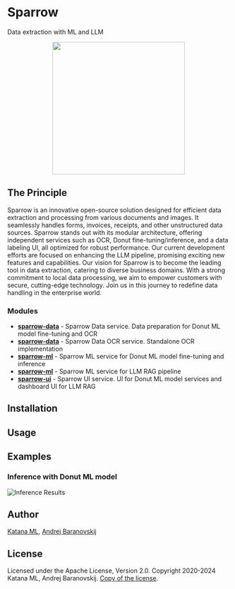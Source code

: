 # Sparrow
Data extraction with ML and LLM

<p align="center">
  <img width="300" height="300" src="https://github.com/katanaml/sparrow/blob/main/sparrow-ui/donut/assets/sparrow_logo_5.png">
</p>

## The Principle

Sparrow is an innovative open-source solution designed for efficient data extraction and processing from various documents and images. It seamlessly handles forms, invoices, receipts, and other unstructured data sources. Sparrow stands out with its modular architecture, offering independent services such as OCR, Donut fine-tuning/inference, and a data labeling UI, all optimized for robust performance. Our current development efforts are focused on enhancing the LLM pipeline, promising exciting new features and capabilities. Our vision for Sparrow is to become the leading tool in data extraction, catering to diverse business domains. With a strong commitment to local data processing, we aim to empower customers with secure, cutting-edge technology. Join us in this journey to redefine data handling in the enterprise world.

### Modules

* **[sparrow-data](https://github.com/katanaml/sparrow/tree/main/sparrow-data/donut)** - Sparrow Data service. Data preparation for Donut ML model fine-tuning and OCR
* **[sparrow-data](https://github.com/katanaml/sparrow/tree/main/sparrow-data/ocr)** - Sparrow Data OCR service. Standalone OCR implementation
* **[sparrow-ml](https://github.com/katanaml/sparrow/tree/main/sparrow-ml/donut)** - Sparrow ML service for Donut ML model fine-tuning and inference
* **[sparrow-ml](https://github.com/katanaml/sparrow/tree/main/sparrow-ml/donut)** - Sparrow ML service for LLM RAG pipeline
* **[sparrow-ui](https://github.com/katanaml/sparrow/tree/main/sparrow-ui/donut)** - Sparrow UI service. UI for Donut ML model services and dashboard UI for LLM RAG

## Installation

## Usage

## Examples

### Inference with Donut ML model

![Inference Results](https://github.com/katanaml/sparrow/blob/main/sparrow-ui/donut/assets/inference_actual.png)

## Author

[Katana ML](https://katanaml.io), [Andrej Baranovskij](https://github.com/abaranovskis-redsamurai)

## License

Licensed under the Apache License, Version 2.0. Copyright 2020-2024 Katana ML, Andrej Baranovskij. [Copy of the license](https://github.com/katanaml/sparrow/blob/main/LICENSE).
